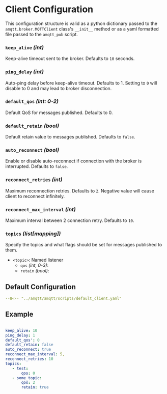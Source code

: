 # Client Configuration

This configuration structure is valid as a python dictionary passed to the `amqtt.broker.MQTTClient` class's `__init__` method or
as a yaml formatted file passed to the `amqtt_pub` script.

### `keep_alive` *(int)*

Keep-alive timeout sent to the broker. Defaults to `10` seconds.

### `ping_delay` *(int)*

Auto-ping delay before keep-alive timeout. Defaults to 1. Setting to `0` will disable to 0 and may lead to broker disconnection.

### `default_qos` *(int: 0-2)*

Default QoS for messages published. Defaults to 0.


### `default_retain` *(bool)*

Default retain value to messages published. Defaults to `false`.


### `auto_reconnect` *(bool)*

Enable or disable auto-reconnect if connection with the broker is interrupted. Defaults to `false`.

### `reconnect_retries` *(int)*
 
Maximum reconnection retries. Defaults to `2`. Negative value will cause client to reconnect infinitely.

### `reconnect_max_interval` *(int)*

Maximum interval between 2 connection retry. Defaults to `10`.

### `topics` *(list[mapping])*

Specify the topics and what flags should be set for messages published to them.

- `<topic>`: Named listener
    - `qos` *(int, 0-3)*: 
    - `retain` *(bool)*: 


## Default Configuration

```yaml
--8<-- "../amqtt/amqtt/scripts/default_client.yaml"
```

## Example

```yaml

keep_alive: 10
ping_delay: 1
default_qos': 0
default_retain: false
auto_reconnect: true
reconnect_max_interval: 5,
reconnect_retries: 10
topics:
   - test:
       qos: 0
   - some_topic:
       qos: 2
       retain: true
```
